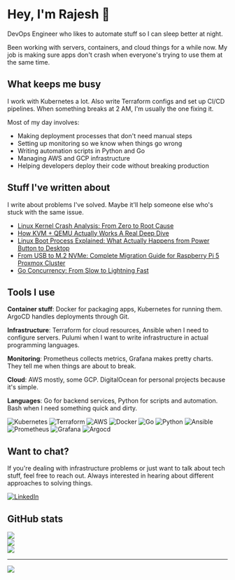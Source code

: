 # Hey, I'm Rajesh 👋

DevOps Engineer who likes to automate stuff so I can sleep better at night.

Been working with servers, containers, and cloud things for a while now. My job is making sure apps don't crash when everyone's trying to use them at the same time.

## What keeps me busy

I work with Kubernetes a lot. Also write Terraform configs and set up CI/CD pipelines. When something breaks at 2 AM, I'm usually the one fixing it.

Most of my day involves:
- Making deployment processes that don't need manual steps
- Setting up monitoring so we know when things go wrong
- Writing automation scripts in Python and Go
- Managing AWS and GCP infrastructure
- Helping developers deploy their code without breaking production

## Stuff I've written about

I write about problems I've solved. Maybe it'll help someone else who's stuck with the same issue.

<!-- BLOG-POST-LIST:START -->
- [Linux Kernel Crash Analysis: From Zero to Root Cause](https://medium.com/@rk90229/linux-kernel-crash-analysis-from-zero-to-root-cause-4d97f81e8a53?source=rss-65fba88b5e52------2)
- [How KVM + QEMU Actually Works A Real Deep Dive](https://medium.com/@rk90229/how-kvm-qemu-actually-works-a-real-deep-dive-550063a001e2?source=rss-65fba88b5e52------2)
- [Linux Boot Process Explained: What Actually Happens from Power Button to Desktop](https://medium.com/@rk90229/linux-boot-process-explained-what-actually-happens-from-power-button-to-desktop-49093fb6390c?source=rss-65fba88b5e52------2)
- [From USB to M.2 NVMe: Complete Migration Guide for Raspberry Pi 5 Proxmox Cluster](https://medium.com/@rk90229/from-usb-to-m-2-nvme-complete-migration-guide-for-raspberry-pi-5-proxmox-cluster-eb5f67f2a9df?source=rss-65fba88b5e52------2)
- [Go Concurrency: From Slow to Lightning Fast](https://medium.com/@rk90229/go-concurrency-from-slow-to-lightning-fast-d59c13e5fbb2?source=rss-65fba88b5e52------2)
<!-- BLOG-POST-LIST:END -->

## Tools I use

**Container stuff**: Docker for packaging apps, Kubernetes for running them. ArgoCD handles deployments through Git.

**Infrastructure**: Terraform for cloud resources, Ansible when I need to configure servers. Pulumi when I want to write infrastructure in actual programming languages.

**Monitoring**: Prometheus collects metrics, Grafana makes pretty charts. They tell me when things are about to break.

**Cloud**: AWS mostly, some GCP. DigitalOcean for personal projects because it's simple.

**Languages**: Go for backend services, Python for scripts and automation. Bash when I need something quick and dirty.

![Kubernetes](https://img.shields.io/badge/kubernetes-%23326ce5.svg?style=for-the-badge&logo=kubernetes&logoColor=white) ![Terraform](https://img.shields.io/badge/terraform-%235835CC.svg?style=for-the-badge&logo=terraform&logoColor=white) ![AWS](https://img.shields.io/badge/AWS-%23FF9900.svg?style=for-the-badge&logo=amazon-aws&logoColor=white) ![Docker](https://img.shields.io/badge/docker-%230db7ed.svg?style=for-the-badge&logo=docker&logoColor=white) ![Go](https://img.shields.io/badge/go-%2300ADD8.svg?style=for-the-badge&logo=go&logoColor=white) ![Python](https://img.shields.io/badge/python-1.svg?style=for-the-badge&logo=Python&logoColor=white&color=blue&link=https%3A%2F%2Fwww.python.org%2F) ![Ansible](https://img.shields.io/badge/ansible-%231A1918.svg?style=for-the-badge&logo=ansible&logoColor=white) ![Prometheus](https://img.shields.io/badge/prometheus-11.svg?style=for-the-badge&logo=prometheus&logoColor=white&color=black&link=https%3A%2F%2Fprometheus.io) ![Grafana](https://img.shields.io/badge/grafana-11.svg?style=for-the-badge&logo=grafana&logoColor=white&color=orange&link=https%3A%2F%2Fgrafana.com%2F) ![Argocd](https://img.shields.io/badge/argocd-11.svg?style=for-the-badge&logo=argo&logoColor=white&color=orange&link=https%3A%2F%2Fargo-cd.readthedocs.io%2F)

## Want to chat?

If you're dealing with infrastructure problems or just want to talk about tech stuff, feel free to reach out. Always interested in hearing about different approaches to solving things.

[![LinkedIn](https://img.shields.io/badge/LinkedIn-%230077B5.svg?logo=linkedin&logoColor=white)](https://www.linkedin.com/in/rajesh-kumar-624082ab/) 

## GitHub stats

![](https://github-readme-stats.vercel.app/api?username=rajeshkio&theme=dark&hide_border=false&include_all_commits=false&count_private=false)<br/>
![](https://github-readme-streak-stats.herokuapp.com/?user=rajeshkio&theme=dark&hide_border=false)<br/>
![](https://github-readme-stats.vercel.app/api/top-langs/?username=rajeshkio&theme=dark&hide_border=false&include_all_commits=false&count_private=false&layout=compact)

---
[![](https://visitcount.itsvg.in/api?id=rajeshkio&icon=0&color=0)](https://visitcount.itsvg.in)
